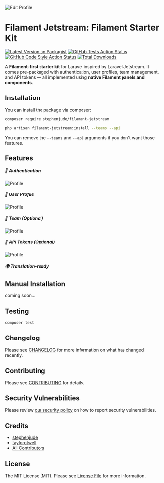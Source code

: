 ![Edit Profile](https://raw.githubusercontent.com/stephenjude/filament-jetstream/main/art/banner.jpg)

# Filament Jetstream: Filament Starter Kit

[![Latest Version on Packagist](https://img.shields.io/packagist/v/stephenjude/filament-jetstream.svg?style=flat-square)](https://packagist.org/packages/stephenjude/filament-jetstream)
[![GitHub Tests Action Status](https://img.shields.io/github/actions/workflow/status/stephenjude/filament-jetstream/run-tests.yml?branch=main&label=tests&style=flat-square)](https://github.com/stephenjude/filament-jetstream/actions?query=workflow%3Arun-tests+branch%3Amain)
[![GitHub Code Style Action Status](https://img.shields.io/github/actions/workflow/status/stephenjude/filament-jetstream/fix-php-code-styling.yml?branch=main&label=code%20style&style=flat-square)](https://github.com/stephenjude/filament-jetstream/actions?query=workflow%3A"Fix+PHP+code+style+issues"+branch%3Amain)
[![Total Downloads](https://img.shields.io/packagist/dt/stephenjude/filament-jetstream.svg?style=flat-square)](https://packagist.org/packages/stephenjude/filament-jetstream)

A **Filament-first starter kit** for Laravel inspired by Laravel Jetstream.
It comes pre-packaged with authentication, user profiles, team management, and API tokens — all implemented using **native Filament panels and components**.

## Installation

You can install the package via composer:

```bash
composer require stephenjude/filament-jetstream

php artisan filament-jetstream:install --teams --api
```
You can remove the `--teams` and `--api` arguments if you don't want those features.

## Features

##### 🔐 Authentication
![Profile](https://raw.githubusercontent.com/stephenjude/filament-jetstream/1.x/art/login.jpeg)

##### 👤 User Profile
![Profile](https://raw.githubusercontent.com/stephenjude/filament-jetstream/1.x/art/profile.jpeg)

##### 👥 Team (Optional)
![Profile](https://raw.githubusercontent.com/stephenjude/filament-jetstream/1.x/art/team.jpeg)

##### 🔑 API Tokens (Optional)
![Profile](https://raw.githubusercontent.com/stephenjude/filament-jetstream/1.x/art/tokens.jpeg)

##### 🌍 Translation-ready

## Manual Installation
coming soon...

## Testing

```bash
composer test
```

## Changelog

Please see [CHANGELOG](CHANGELOG.md) for more information on what has changed recently.

## Contributing

Please see [CONTRIBUTING](.github/CONTRIBUTING.md) for details.

## Security Vulnerabilities

Please review [our security policy](../../security/policy) on how to report security vulnerabilities.

## Credits

- [stephenjude](https://github.com/stephenjude)
- [taylorotwell](https://github.com/taylorotwell)
- [All Contributors](../../contributors)

## License

The MIT License (MIT). Please see [License File](LICENSE.md) for more information.
